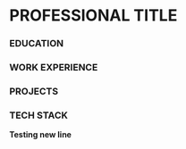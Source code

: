 # PROFESSIONAL TITLE

### EDUCATION

### WORK EXPERIENCE

### PROJECTS

### TECH STACK

**Testing new line**
